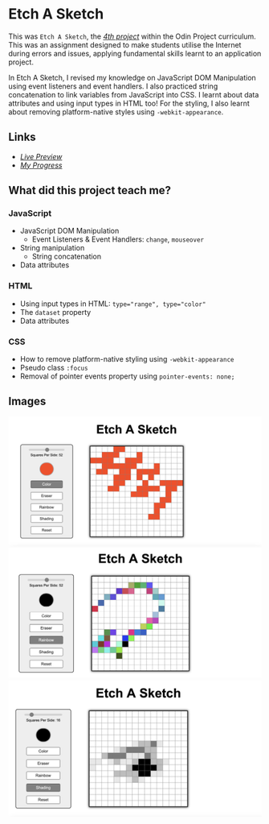 # Etch A Sketch

This was `Etch A Sketch`, the [*4th project*](https://www.theodinproject.com/lessons/foundations-etch-a-sketch) within the Odin Project curriculum. This was an assignment designed to make students utilise the Internet during errors and issues, applying fundamental skills learnt to an application project.

In Etch A Sketch, I revised my knowledge on JavaScript DOM Manipulation using event listeners and event handlers. I also practiced string concatenation to link variables from JavaScript into CSS. I learnt about data attributes and using input types in HTML too! For the styling, I also learnt about removing platform-native styles using `-webkit-appearance`.

## Links

- [*Live Preview*](https://devvivan.github.io/odin-etch-a-sketch/)
- [*My Progress*](https://github.com/DevVivan/odin-project)

## What did this project teach me?
 
### JavaScript

- JavaScript DOM Manipulation
  - Event Listeners & Event Handlers: `change`, `mouseover`
- String manipulation
  - String concatenation
- Data attributes

### HTML

- Using input types in HTML: `type="range", type="color"`
- The `dataset` property
- Data attributes

### CSS

- How to remove platform-native styling using `-webkit-appearance`
- Pseudo class `:focus`
- Removal of pointer events property using `pointer-events: none;`

## Images

<img src="screenshots/screenshot-1.png">
<img src="screenshots/screenshot-2.png">
<img src="screenshots/screenshot-3.png">
